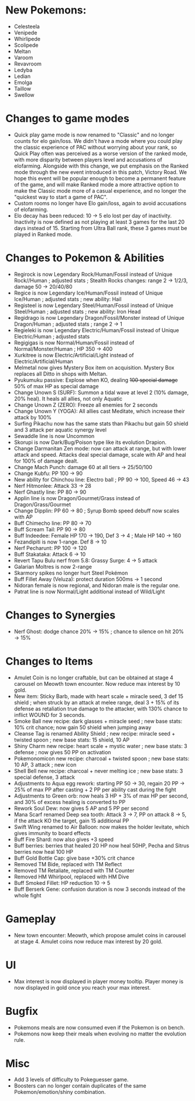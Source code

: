 # New Pokemons:

- Celesteela
- Venipede
- Whirlipede
- Scolipede
- Meltan
- Varoom
- Revavroom
- Ledyba
- Ledian
- Emolga
- Taillow
- Swellow

# Changes to game modes

- Quick play game mode is now renamed to "Classic" and no longer counts for elo gain/loss. We didn't have a mode where you could play the classic experience of PAC without worrying about your rank, so Quick Play often was perceived as a worse version of the ranked mode, with more disparity between players level and accusations of elofarming. Alongside with this change, we put emphasis on the Ranked mode through the new event introduced in this patch, Victory Road. We hope this event will be popular enough to become a permanent feature of the game, and will make Ranked mode a more attractive option to make the Classic mode more of a casual experience, and no longer the "quickest way to start a game of PAC".
- Custom rooms no longer have Elo gain/loss, again to avoid accusations of elofarming.
- Elo decay has been reduced: 10 → 5 elo lost per day of inactivity. Inactivity is now defined as not playing at least 3 games for the last 20 days instead of 15. Starting from Ultra Ball rank, these 3 games must be played in Ranked mode.

# Changes to Pokemon & Abilities

- Regirock is now Legendary Rock/Human/Fossil instead of Unique Rock//Human ; adjusted stats ; Stealth Rocks changes: range 2 → 1/2/3, damage 50 → 20/40/80
- Regice is now Legendary Ice/Human/Fossil instead of Unique Ice/Human ; adjusted stats ; new ability: Hail
- Registeel is now Legendary Steel/Human/Fossil instead of Unique Steel/Human ; adjusted stats ; new ability: Iron Head
- Regidrago is now Legendary Dragon/Fossil/Monster instead of Unique Dragon/Human ; adjusted stats ; range 2 → 1
- Regieleki is now Legendary Electric/Human/Fossil instead of Unique Electric/Human ; adjusted stats
- Regigigas is now Normal/Human/Fossil instead of Normal/Monster/Human ; HP 350 → 400
- Xurkitree is now Electric/Artificial/Light instead of Electric/Artificial/Human
- Melmetal now gives Mystery Box item on acquisition. Mystery Box replaces all Ditto in shops with Meltan.
- Pyukumuku passive: Explose when KO, dealing ~~100 special damage~~ 50% of max HP as special damage
- Change Unown S (SURF): Summon a tidal wave at level 2 (10% damage, 20% heal). It heals all allies, not only Aquatic
- Change Unown Z (ZERO): Freeze all enemies for 2 seconds
- Change Unown Y (YOGA): All allies cast Meditate, which increase their attack by 100%
- Surfing Pikachu now has the same stats than Pikachu but gain 50 shield and 3 attack per aquatic synergy level
- Sewaddle line is now Uncommon
- Skorupi is now Dark/Bug/Poison type like its evolution Drapion.
- Change Darmanitan Zen mode: now can attack at range, but with lower attack and speed. Attacks deal special damage, scale with AP and heal for 100% of damage dealt.
- Change Mach Punch: damage 60 at all tiers → 25/50/100
- Change Kubfu: PP 100 → 90
- New ability for Chinchou line: Electro ball ; PP 90 → 100, Speed 46 → 43
- Nerf Hitmonlee: Attack 33 → 28
- Nerf Ghastly line: PP 80 → 90
- Applin line is now Dragon/Gourmet/Grass instead of Dragon/Grass/Gourmet
- Change Dipplin: PP 60 → 80 ; Syrup Bomb speed debuff now scales with AP
- Buff Chimecho line: PP 80 → 70
- Buff Scream Tail: PP 90 → 80
- Buff Indeedee: Female HP 170 → 190, Def 3 → 4 ; Male HP 140 → 160
- Fezandipiti is now 1-range. Def 8 → 10
- Nerf Pecharunt: PP 100 → 120
- Buff Stakataka: Attack 6 → 10
- Revert Tapu Bulu nerf from 5.8: Grassy Surge: 4 → 5 attack
- Galarian Moltres is now 2-range
- Skarmory spikes no longer hurt Steel Pokémon
- Buff Fillet Away (Veluza): protect duration 500ms → 1 second
- Nidoran female is now regional, and Nidoran male is the regular one.
- Patrat line is now Normal/Light additional instead of Wild/Light

# Changes to Synergies

- Nerf Ghost: dodge chance 20% → 15% ; chance to silence on hit 20% → 15%

# Changes to Items

- Amulet Coin is no longer craftable, but can be obtained at stage 4 carousel on Meowth town encounter. Now reduce max interest by 10 gold.
- New item: Sticky Barb, made with heart scale + miracle seed, 3 def 15 shield ; when struck by an attack at melee range, deal 3 + 15% of its defense as retaliation true damage to the attacker, with 130% chance to inflict WOUND for 3 seconds.
- Smoke Ball new recipe: dark glasses + miracle seed ; new base stats: 10% crit chance; now gain 50 shield when jumping away
- Cleanse Tag is renamed Ability Shield ; new recipe: miracle seed + twisted spoon ; new base stats: 15 shield, 10 AP
- Shiny Charm new recipe: heart scale + mystic water ; new base stats: 3 defense ; now gives 50 PP on activation
- Pokemonomicon new recipe: charcoal + twisted spoon ; new base stats: 10 AP, 3 attack ; new icon
- Shell Bell new recipe: charcoal + never melting ice ; new base stats: 3 special defense, 3 attack
- Adjustments to Aqua egg rework: starting PP 50 → 30, regain 20 PP → 25% of max PP after casting + 2 PP per ability cast during the fight
- Adjustments to Green orb: now heals 3 HP + 3% of max HP per second, and 30% of excess healing is converted to PP
- Rework Soul Dew: now gives 5 AP and 5 PP per second
- Mana Scarf renamed Deep sea tooth: Attack 3 → 7, PP on attack 8 → 5, if the attack KO the target, gain 15 additional PP
- Swift Wing renamed to Air Balloon: now makes the holder levitate, which gives immunity to board effects
- Buff Fire Shard: now also gives +3 speed
- Buff berries: berries that healed 20 HP now heal 50HP, Pecha and Sitrus berries now heal 100 HP
- Buff Gold Bottle Cap: give base +30% crit chance
- Removed TM Bide, replaced with TM Reflect
- Removed TM Retaliate, replaced with TM Counter
- Removed HM Whirlpool, replaced with HM Dive
- Buff Smoked Fillet: HP reduction 10 → 5
- Buff Berserk Gene: confusion duration is now 3 seconds instead of the whole fight

# Gameplay

- New town encounter: Meowth, which propose amulet coins in carousel at stage 4. Amulet coins now reduce max interest by 20 gold.

# UI

- Max interest is now displayed in player money tooltip. Player money is now displayed in gold once you reach your max interest.

# Bugfix

- Pokemons meals are now consumed even if the Pokemon is on bench.
- Pokemons now keep their meals when evolving no matter the evolution rule.

# Misc

- Add 3 levels of difficulty to Pokeguesser game.
- Boosters can no longer contain duplicates of the same Pokemon/emotion/shiny combination.